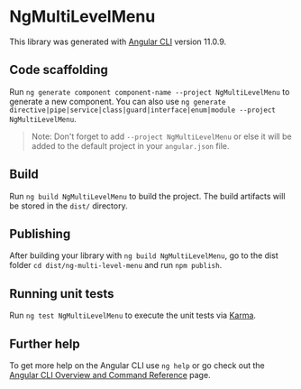 # NgMultiLevelMenu

This library was generated with [Angular CLI](https://github.com/angular/angular-cli) version 11.0.9.

## Code scaffolding

Run `ng generate component component-name --project NgMultiLevelMenu` to generate a new component. You can also use `ng generate directive|pipe|service|class|guard|interface|enum|module --project NgMultiLevelMenu`.
> Note: Don't forget to add `--project NgMultiLevelMenu` or else it will be added to the default project in your `angular.json` file. 

## Build

Run `ng build NgMultiLevelMenu` to build the project. The build artifacts will be stored in the `dist/` directory.

## Publishing

After building your library with `ng build NgMultiLevelMenu`, go to the dist folder `cd dist/ng-multi-level-menu` and run `npm publish`.

## Running unit tests

Run `ng test NgMultiLevelMenu` to execute the unit tests via [Karma](https://karma-runner.github.io).

## Further help

To get more help on the Angular CLI use `ng help` or go check out the [Angular CLI Overview and Command Reference](https://angular.io/cli) page.
